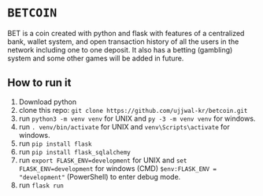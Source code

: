 # <code>BETCOIN</code>

BET is a coin created with python and flask with features of a centralized  bank, wallet system, and open transaction history of all the users in the network including one to one deposit. It also has a betting (gambling) system and some other games will be added in future.

## How to run it

1. Download python
2. clone this repo: `git clone https://github.com/ujjwal-kr/betcoin.git`
3. run `python3 -m venv venv` for UNIX and `py -3 -m venv venv` for windows.
4. run `. venv/bin/activate` for UNIX and `venv\Scripts\activate` for windows.
5. run `pip install flask`
6. run `pip install flask_sqlalchemy`
7. run `export FLASK_ENV=development` for UNIX and `set FLASK_ENV=development` for windows (CMD) `$env:FLASK_ENV = "development"` (PowerShell) to enter debug mode.
8. run `flask run`